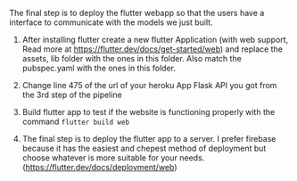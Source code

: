 The final step is to deploy the flutter webapp so that the users have a interface to communicate with the models we just built. 

1) After installing flutter create a new flutter Application (with web support, Read more at https://flutter.dev/docs/get-started/web) and replace the assets, lib folder with the ones in this folder. Also match the pubspec.yaml with the ones in this folder.

2) Change line 475 of the url of your heroku App Flask API you got from the 3rd step of the pipeline

3) Build flutter app to test if the website is functioning properly with the command
`flutter build web`

4) The final step is to deploy the flutter app to a server. I prefer firebase because it has the easiest and chepest method of deployment but choose whatever is more suitable for your needs. (https://flutter.dev/docs/deployment/web)
